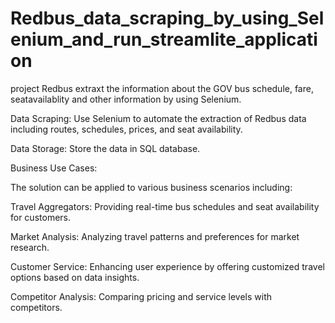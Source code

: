 # Redbus_data_scraping_by_using_Selenium_and_run_streamlite_application
project Redbus extraxt the information about the GOV bus schedule, fare, seatavailablity and other information by using Selenium.

Data Scraping:
Use Selenium to automate the extraction of Redbus data including routes, schedules, prices, and seat availability.

Data Storage:
Store the data in SQL database.

Business Use Cases:

The solution can be applied to various business scenarios including:

Travel Aggregators: Providing real-time bus schedules and seat availability for customers.

Market Analysis: Analyzing travel patterns and preferences for market research.

Customer Service: Enhancing user experience by offering customized travel options based on data insights.

Competitor Analysis: Comparing pricing and service levels with competitors.
